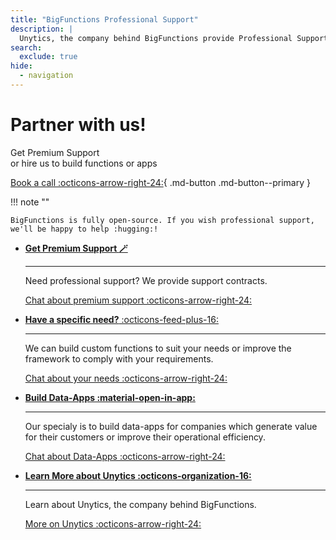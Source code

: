 ```yaml
---
title: "BigFunctions Professional Support"
description: |
  Unytics, the company behind BigFunctions provide Professional Support to get guidance in using or deploying BigFunctions or for any custom need (such as function creation).
search:
  exclude: true
hide:
  - navigation
---
```



<div class="hero" markdown>

# Partner with us!

Get Premium Support<br>
or hire us to build functions or apps<br>

[Book a call :octicons-arrow-right-24:](https://calendar.app.google/zu54nNMHLVw7jYWy8){ .md-button .md-button--primary }

</div>



!!! note ""

    BigFunctions is fully open-source. If you wish professional support, we'll be happy to help :hugging:!


<div class="grid cards  " markdown>

-   [**Get Premium Support :magic_wand:**](https://calendar.app.google/zu54nNMHLVw7jYWy8)

    ---

    Need professional support? We provide support contracts.

    [Chat about premium support :octicons-arrow-right-24:](https://calendar.app.google/zu54nNMHLVw7jYWy8)


-   [**Have a specific need?** :octicons-feed-plus-16:](https://calendar.app.google/zu54nNMHLVw7jYWy8)

    ---

    We can build custom functions to suit your needs or improve the framework to comply with your requirements.

    [Chat about your needs :octicons-arrow-right-24:](https://calendar.app.google/zu54nNMHLVw7jYWy8)



-   [**Build Data-Apps :material-open-in-app:**](https://calendar.app.google/zu54nNMHLVw7jYWy8)

    ---

    Our specialy is to build data-apps for companies which generate value for their customers or improve their operational efficiency.

    [Chat about Data-Apps :octicons-arrow-right-24:](https://calendar.app.google/zu54nNMHLVw7jYWy8)



-   [**Learn More about Unytics :octicons-organization-16:**](https://unytics.io)

    ---

    Learn about Unytics, the company behind BigFunctions.

    [More on Unytics :octicons-arrow-right-24:](https://unytics.io)

</div>
